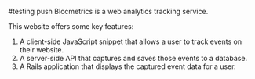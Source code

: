#testing push
Blocmetrics is a web analytics tracking service.

This website offers some key features:
1. A client-side JavaScript snippet that allows a user to track events on their website.
2. A server-side API that captures and saves those events to a database.
3. A Rails application that displays the captured event data for a user.

